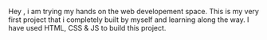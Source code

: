 Hey , i am trying my hands on the web developement space. This is my very first project that i completely built by myself and learning along the way. I have used HTML, CSS & JS to build this project.
